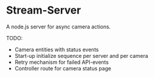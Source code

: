Stream-Server
=============

A node.js server for async camera actions.

TODO:
* Camera entities with status events
* Start-up initialize sequence per server and per camera
* Retry mechanism for failed API-events
* Controller route for camera status page
